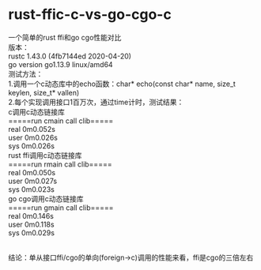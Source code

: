 # rust-ffic-c-vs-go-cgo-c
一个简单的rust ffi和go cgo性能对比
<br>版本：
<br>rustc 1.43.0 (4fb7144ed 2020-04-20)
<br>go version go1.13.9 linux/amd64
<br>测试方法：
<br>1.调用一个c动态库中的echo函数：char* echo(const char* name, size_t keylen, size_t* vallen)
<br>2.每个实现调用接口1百万次，通过time计时，测试结果：
<br>c调用c动态链接库
<br>=====run cmain call clib=====
<br>real    0m0.052s
<br>user    0m0.026s
<br>sys     0m0.026s
<br>rust ffi调用c动态链接库
<br>=====run rmain call clib=====
<br>real    0m0.050s
<br>user    0m0.027s
<br>sys     0m0.023s
<br>go cgo调用c动态链接库
<br>=====run gmain call clib=====
<br>real    0m0.146s
<br>user    0m0.118s
<br>sys     0m0.029s

<br>结论：单从接口ffi/cgo的单向(foreign->c)调用的性能来看，ffi是cgo的三倍左右
